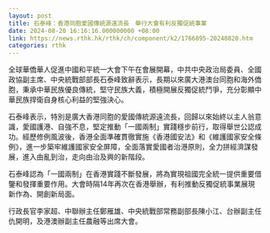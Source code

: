 ```yaml
---
layout: post
title: 石泰峰：香港同胞愛國傳統源遠流長　舉行大會有利反獨促統事業
date: 2024-08-20 16:16:16.000000000 +08:00
link: https://news.rthk.hk/rthk/ch/component/k2/1766895-20240820.htm
categories: rthk
---
```


全球華僑華人促進中國和平統一大會下午在會展開幕，中共中央政治局委員、全國政協副主席、中央統戰部部長石泰峰致辭表示，長期以來廣大港澳台同胞和海外僑胞，秉承中華民族優良傳統，堅守民族大義，積極開展反獨促統鬥爭，充分彰顯中華民族捍衛自身核心利益的堅強決心。

石泰峰表示，特別是廣大香港同胞的愛國傳統源遠流長，回歸以來始終以主人翁意識，愛國護港、自強不息，堅定推動「一國兩制」實踐穩步前行，取得舉世公認成功。經歷修例風波後，香港全面準確貫徹實施《香港國安法》和《維護國家安全條例》，進一步築牢維護國家安全屏障，全面落實愛國者治港原則，全力拼經濟謀發展，進入由亂到治，走向由治及興的新階段。

石泰峰認為「一國兩制」在香港實踐不斷發展，將為實現祖國完全統一提供重要借鑒和發揮重要作用。大會時隔14年再次在香港舉辦，有利推動反獨促統事業展現新作為、開創新局面。

行政長官李家超、中聯辦主任鄭雁雄、中央統戰部常務副部長陳小江、台辦副主任仇開明，及港澳辦副主任農融等出席大會。
